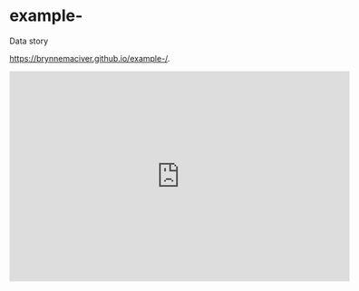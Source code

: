 # example-
Data story


https://brynnemaciver.github.io/example-/.


<iframe width="600" height="371" seamless frameborder="0" scrolling="no" src="https://docs.google.com/spreadsheets/d/1LcDmECdPCymNHoSQnlia5USJodT6UermPoBwp3S5n6Y/pubchart?oid=364460849&amp;format=interactive"></iframe>
